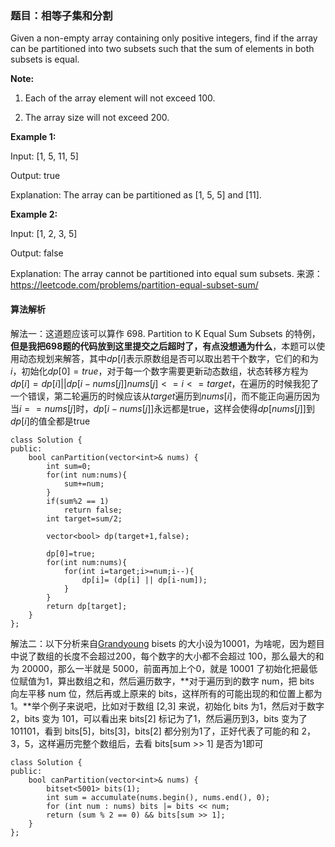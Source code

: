 ### 题目：相等子集和分割
Given a non-empty array containing only positive integers, find if the array can be partitioned into two subsets such that the sum of elements in both subsets is equal.

**Note:**

1. Each of the array element will not exceed 100.

2. The array size will not exceed 200.

 

**Example 1:**

Input: [1, 5, 11, 5]

Output: true

Explanation: The array can be partitioned as [1, 5, 5] and [11].
 

**Example 2:**

Input: [1, 2, 3, 5]

Output: false

Explanation: The array cannot be partitioned into equal sum subsets.
来源： https://leetcode.com/problems/partition-equal-subset-sum/

#### 算法解析
解法一：这道题应该可以算作 698. Partition to K Equal Sum Subsets 的特例，**但是我把698题的代码放到这里提交之后超时了，有点没想通为什么**，本题可以使用动态规划来解答，其中$dp[i]$表示原数组是否可以取出若干个数字，它们的和为$i$，初始化$dp[0]=true$，对于每一个数字需要更新动态数组，状态转移方程为
$dp[i] = dp[i] || dp[i-nums[j]] nums[j]<=i <=target$，在遍历的时候我犯了一个错误，第二轮遍历的时候应该从$target$遍历到$nums[i]$，而不能正向遍历因为当$i==nums[j]$时，$dp[i-nums[j]]$永远都是true，这样会使得$dp[nums[j]]$到$dp[i]$的值全都是true
```
class Solution {
public:
    bool canPartition(vector<int>& nums) {
        int sum=0;
        for(int num:nums){
            sum+=num;
        }
        if(sum%2 == 1)
            return false;
        int target=sum/2;
        
        vector<bool> dp(target+1,false);
        
        dp[0]=true;
        for(int num:nums){
            for(int i=target;i>=num;i--){
                dp[i]= (dp[i] || dp[i-num]);
            }
        }
        return dp[target];
    }
};
```
解法二：以下分析来自<a href="https://www.cnblogs.com/grandyang/p/5951422.html">Grandyoung</a>
bisets 的大小设为10001，为啥呢，因为题目中说了数组的长度不会超过200，每个数字的大小都不会超过 100，那么最大的和为 20000，那么一半就是 5000，前面再加上个0，就是 10001 了初始化把最低位赋值为1，算出数组之和，然后遍历数字，**对于遍历到的数字 num，把 bits 向左平移 num 位，然后再或上原来的 bits，这样所有的可能出现的和位置上都为1。**举个例子来说吧，比如对于数组 [2,3] 来说，初始化 bits 为1，然后对于数字2，bits 变为 101，可以看出来 bits[2] 标记为了1，然后遍历到3，bits 变为了 101101，看到 bits[5]，bits[3]，bits[2] 都分别为1了，正好代表了可能的和 2，3，5，这样遍历完整个数组后，去看 bits[sum >> 1] 是否为1即可
```
class Solution {
public:
    bool canPartition(vector<int>& nums) {
        bitset<5001> bits(1);
        int sum = accumulate(nums.begin(), nums.end(), 0);
        for (int num : nums) bits |= bits << num;
        return (sum % 2 == 0) && bits[sum >> 1];
    }
};
```

